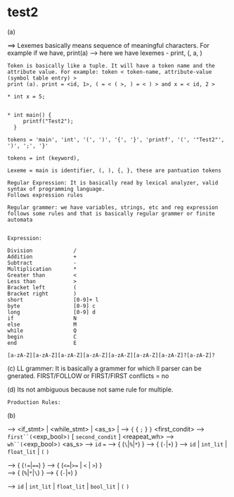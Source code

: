 # test2

(a)

==> Lexemes basically means sequence of meaningful characters. 
    For example if we have, print(a) --> here we have lexemes - print, (, a, )

    Token is basically like a tuple. It will have a token name and the attribute value. For example: token < token-name, attribute-value (symbol table entry) >
    print (a). print = <id, 1>, ( = < ( >, ) = < ) > and x = < id, 2 >

    * int x = 5;

    
    * int main() {
         printf("Test2");
      }

    tokens = 'main', 'int', '(', ')', '{', '}', 'printf', '(', '"Test2"', ')', ';', '}'

    tokens = int (keyword),

    Lexeme = main is identifier, (, ), {, }, these are pantuation tokens   

    Regular Expression: It is basically read by lexical analyzer, valid syntax of programming language. 
    Follows expression rules 

    Regular grammer: we have variables, strings, etc and reg expression follows some rules and that is basically regular grammer or finite automata
    
    
    Expression:
    
    Division             /
    Addition             +
    Subtract             -
    Multiplication       * 
    Greater than         <
    Less than            > 
    Bracket left         (
    Bracket right        )
    short                [0-9]+ l
    byte                 [0-9] c
    long                 [0-9] d
    if                   N
    else                 M 
    while                Q
    begin                C
    end                  E
    
    [a-zA-Z][a-zA-Z][a-zA-Z][a-zA-Z][a-zA-Z][a-zA-Z][a-zA-Z]?[a-zA-Z]?  
    


(c) LL grammer: It is basically a grammer for which ll parser can be gnerated. 
    FIRST/FOLLOW or FIRST/FIRST conflicts = no
    
(d)   Its not ambiguous because not same rule for multiple. 
    
    
    Production Rules:

(b)

<stmt> --> <if_stmt> | <while_stmt> | <as_s> | <block> 
<block> --> `{` { <stmt>`;` } `}`
<first_condit> -->  `first``(`<exp_bool>`)` <stmt> [ `second_condit` <stmt> ]
<reapeat_wh> -->  `wh``(`<exp_bool>`)` <stmt> 
<as_s>  --> `id` `=` <expr>
<expr> --> <term> { (`\`|`%`|`*`) <term> } 
<term> --> <factor> { (`-`|`+`) <factor> }
<factor> --> `id` | `int_lit` | `float_lit` | `(` <expr> `)` 


<beq> --> <brel> { (`!=`|`==`) <brel> }
<brel> --> <bexpr> { (`<=`|`>=` | `<` | `>`) <bexpr> }   
<bexpr> --> <bterm> { (`%`|`*`|`\`) <bterm> }
<bterm> --> <bfactor> {  (`-`|`+`) <bfactor> }

<bfactor> --> `id` | `int_lit` | `float_lit` | `bool_lit` | `(` <bexpr> `)`
    
    
    
    
    
    
    
